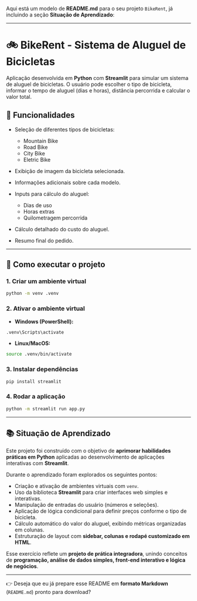 Aqui está um modelo de **README.md** para o seu projeto `BikeRent`, já incluindo a seção **Situação de Aprendizado**:

---

# 🚲 BikeRent - Sistema de Aluguel de Bicicletas

Aplicação desenvolvida em **Python** com **Streamlit** para simular um sistema de aluguel de bicicletas.
O usuário pode escolher o tipo de bicicleta, informar o tempo de aluguel (dias e horas), distância percorrida e calcular o valor total.

## 📌 Funcionalidades

* Seleção de diferentes tipos de bicicletas:

  * Mountain Bike
  * Road Bike
  * City Bike
  * Eletric Bike

* Exibição de imagem da bicicleta selecionada.

* Informações adicionais sobre cada modelo.

* Inputs para cálculo do aluguel:

  * Dias de uso
  * Horas extras
  * Quilometragem percorrida

* Cálculo detalhado do custo do aluguel.

* Resumo final do pedido.

---

## 🚀 Como executar o projeto

### 1. Criar um ambiente virtual

```bash
python -m venv .venv
```

### 2. Ativar o ambiente virtual

* **Windows (PowerShell):**

```bash
.venv\Scripts\activate
```

* **Linux/MacOS:**

```bash
source .venv/bin/activate
```

### 3. Instalar dependências

```bash
pip install streamlit
```

### 4. Rodar a aplicação

```bash
python -m streamlit run app.py
```

---

## 📚 Situação de Aprendizado

Este projeto foi construído com o objetivo de **aprimorar habilidades práticas em Python** aplicadas ao desenvolvimento de aplicações interativas com **Streamlit**.

Durante o aprendizado foram explorados os seguintes pontos:

* Criação e ativação de ambientes virtuais com `venv`.
* Uso da biblioteca **Streamlit** para criar interfaces web simples e interativas.
* Manipulação de entradas do usuário (números e seleções).
* Aplicação de lógica condicional para definir preços conforme o tipo de bicicleta.
* Cálculo automático do valor do aluguel, exibindo métricas organizadas em colunas.
* Estruturação de layout com **sidebar, colunas e rodapé customizado em HTML**.

Esse exercício reflete um **projeto de prática integradora**, unindo conceitos de **programação, análise de dados simples, front-end interativo e lógica de negócios**.

---

👉 Deseja que eu já prepare esse README em **formato Markdown** (`README.md`) pronto para download?
